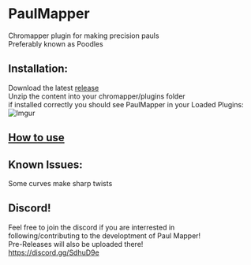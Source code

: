 # PaulMapper
Chromapper plugin for making precision pauls  
Preferably known as Poodles

## Installation:
Download the latest [release](https://github.com/DavidHulstroem/PaulMapper/releases)  
Unzip the content into your chromapper/plugins folder  
if installed correctly you should see PaulMapper in your Loaded Plugins:
![Imgur](https://imgur.com/zJSTsJU.jpg)

## [How to use](https://github.com/DavidHulstroem/PaulMapper/blob/main/howtouse.md)

## Known Issues:
Some curves make sharp twists

## Discord!  
Feel free to join the discord if you are interrested in  
following/contributing to the developtment of Paul Mapper!  
Pre-Releases will also be uploaded there!  
https://discord.gg/SdhuD9e
